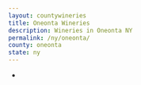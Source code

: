 ```yaml
---
layout: countywineries
title: Oneonta Wineries
description: Wineries in Oneonta NY
permalink: /ny/oneonta/
county: oneonta
state: ny
---
```

-
